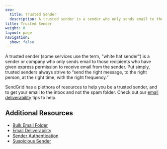 ```yaml
---
seo:
  title: Trusted Sender
  description: A trusted sender is a sender who only sends email to those recipients who have given them express permission to do so.
title: Trusted Sender
weight: 0
layout: page
navigation:
  show: false
---
```


A trusted sender (some services use the term, "white hat sender") is a sender or company who only sends email to those recipients who have given express permission to receive email from the sender. Put simply, trusted senders always strive to “send the right message, to the right person, at the right time, with the right frequency.”

SendGrid has a plethora of resources to help you be a trusted sender, and to get your email to the inbox and not the spam folder. Check out our [email deliverability]({{root_url}}/glossary/deliverability/) tips to help.

## Additional Resources

* [Bulk Email Folder]({{root_url}}/glossary/bulk-mail-folder/)
* [Email Deliverability]({{root_url}}/glossary/deliverability/)
* [Sender Authentication]({{root_url}}/glossary/sender-authentication/)
* [Suspicious Sender]({{root_url}}/glossary/suspicious-sender/)
